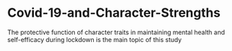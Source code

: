 # Covid-19-and-Character-Strengths
The protective function of character traits in maintaining mental health and self-efficacy during lockdown is the main topic of this study
